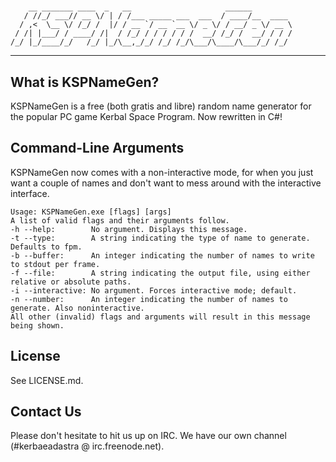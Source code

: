 # #

```plaintext
    __ _______ ____  _   __                     ______
   / //_/ ___// __ \/ | / /___ _____ ___  ___  / ____/__  ____
  / ,<  \__ \/ /_/ /  |/ / __ `/ __ `__ \/ _ \/ / __/ _ \/ __ \
 / /| |___/ / ____/ /|  / /_/ / / / / / /  __/ /_/ /  __/ / / /
/_/ |_/____/_/   /_/ |_/\__,_/_/ /_/ /_/\___/\____/\___/_/ /_/
```

---

## What is KSPNameGen? ##

KSPNameGen is a free (both gratis and libre) random name generator for the
popular PC game Kerbal Space Program. Now rewritten in C#!

## Command-Line Arguments ##

KSPNameGen now comes with a non-interactive mode, for when you just want a
couple of names and don't want to mess around with the interactive interface.

```plaintext
Usage: KSPNameGen.exe [flags] [args]
A list of valid flags and their arguments follow.
-h --help:        No argument. Displays this message.
-t --type:        A string indicating the type of name to generate. Defaults to fpm.
-b --buffer:      An integer indicating the number of names to write to stdout per frame.
-f --file:        A string indicating the output file, using either relative or absolute paths.
-i --interactive: No argument. Forces interactive mode; default.
-n --number:      An integer indicating the number of names to generate. Also noninteractive.
All other (invalid) flags and arguments will result in this message being shown.
```

## License ##

See LICENSE.md.

## Contact Us ##

Please don't hesitate to hit us up on IRC. We have our own channel (#kerbaeadastra @ irc.freenode.net).
